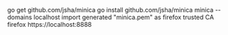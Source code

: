 

 go get  github.com/jsha/minica
 go install github.com/jsha/minica
 minica --domains localhost
 import generated "minica.pem" as firefox trusted CA 
 firefox https://localhost:8888
